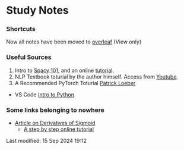 # Study Notes

### Shortcuts
Now all notes have been moved to [overleaf](https://www.overleaf.com/read/sfrqzfkhvxgh#fbea6b) (View only)


### Useful Sources

1. Intro to [Spacy 101](https://spacy.io/usage/spacy-101), and an online [tutorial](https://course.spacy.io/en).
2. NLP Textbook toturial by the author himself. Access from [Youtube](https://www.youtube.com/@fromlanguagestoinformation4012).
3. A Recommended PyTorch Toturial [Patrick Loeber](https://www.python-engineer.com/courses/pytorchbeginner/06-training-pipeline/)

- VS Code [Intro to Python](https://vscodeedu.com/courses/intro-to-python).

### Some links belonging to nowhere
- [Article on Derivatives of Sigmoid](https://towardsdatascience.com/derivative-of-the-sigmoid-function-536880cf918e)
  - [A step by step online tutorial](https://www.youtube.com/watch?v=5HzVMZKk9pk)

Last modified: 15 Sep 2024 19:12